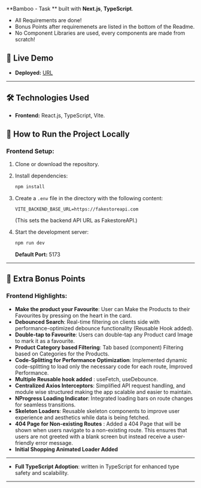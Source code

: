 **Bamboo - Task ** built with **Next.js**, **TypeScript**.

- All Requirements are done!
- Bonus Points after requiremenets are listed in the bottom of the Readme.
- No Component Libraries are used, every components are made from scratch!

## 🚀 Live Demo

- **Deployed:** [URL](https://bamboo-task.vercel.app)

---

## 🛠️ Technologies Used

- **Frontend:** React.js, TypeScript, Vite.

## 🏁 How to Run the Project Locally

### **Frontend Setup:**

1. Clone or download the repository.

2. Install dependencies:
   ```bash
   npm install
   ```
3. Create a `.env` file in the directory with the following content:

   ```env
   VITE_BACKEND_BASE_URL=https://fakestoreapi.com
   ```

   (This sets the backend API URL as FakestoreAPI.)

4. Start the development server:
   ```bash
   npm run dev
   ```
   **Default Port:** 5173

---

## 🎯 Extra Bonus Points

### **Frontend Highlights:**

- **Make the product your Favourite**: User can Make the Products to their Favourites by pressing on the heart in the card.
- **Debounced Search**: Real-time filtering on clients side with performance-optimized debounce functionality (Reusable Hook added).
- **Double-tap to Favourite**: Users can double-tap any Product card Image to mark it as a favourite.
- **Product Category based Filtering**: Tab based (component) Filtering based on Categories for the Products.
- **Code-Splitting for Performance Optimization**: Implemented dynamic code-splitting to load only the necessary code for each route, Improved Performance.
- **Multiple Reusable hook added** : useFetch, useDebounce.
- **Centralized Axios Interceptors**: Simplified API request handling, and module wise structured making the app scalable and easier to maintain.
- **NProgress Loading Indicator**: Integrated loading bars on route changes for seamless transitions.
- **Skeleton Loaders**: Reusable skeleton components to improve user experience and aesthetics while data is being fetched.
- **404 Page for Non-existing Routes** : Added a 404 Page that will be shown when users navigate to a non-existing route. This ensures that users are not greeted with a blank screen but instead receive a user-friendly error message.
- **Initial Shopping Animated Loader Added**

---

- **Full TypeScript Adoption**: written in TypeScript for enhanced type safety and scalability.

---
